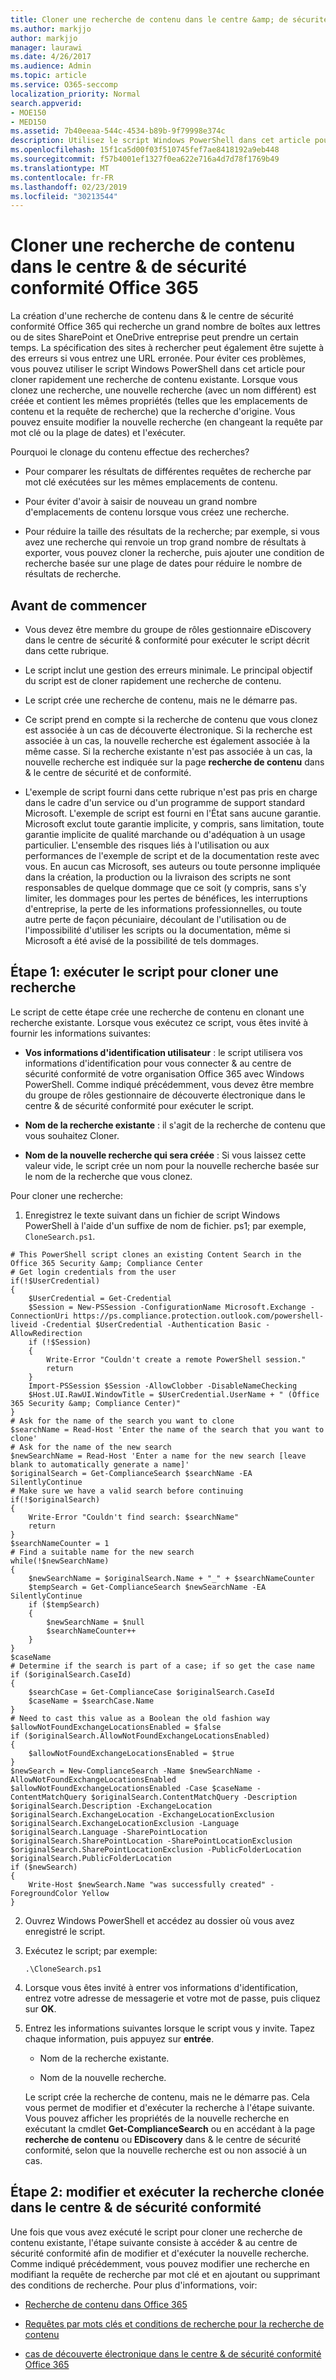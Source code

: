 ```yaml
---
title: Cloner une recherche de contenu dans le centre &amp; de sécurité conformité Office 365
ms.author: markjjo
author: markjjo
manager: laurawi
ms.date: 4/26/2017
ms.audience: Admin
ms.topic: article
ms.service: O365-seccomp
localization_priority: Normal
search.appverid:
- MOE150
- MED150
ms.assetid: 7b40eeaa-544c-4534-b89b-9f79998e374c
description: Utilisez le script Windows PowerShell dans cet article pour cloner rapidement une recherche de contenu existante dans &amp; la recherche de centre de Compliane de sécurité. Lorsque vous clonez une recherche, une nouvelle recherche (avec un nouveau nom) est créée et contient les mêmes propriétés que la recherche d'origine. Vous pouvez ensuite modifier la nouvelle recherche (en changeant la requête par mot clé ou la plage de dates), puis l'exécuter.
ms.openlocfilehash: 15f1ca5d00f03f510745fef7ae8418192a9eb448
ms.sourcegitcommit: f57b4001ef1327f0ea622e716a4d7d78f1769b49
ms.translationtype: MT
ms.contentlocale: fr-FR
ms.lasthandoff: 02/23/2019
ms.locfileid: "30213544"
---
```

# <a name="clone-a-content-search-in-the-office-365-security-amp-compliance-center"></a>Cloner une recherche de contenu dans le centre &amp; de sécurité conformité Office 365

La création d'une recherche de contenu dans &amp; le centre de sécurité conformité Office 365 qui recherche un grand nombre de boîtes aux lettres ou de sites SharePoint et OneDrive entreprise peut prendre un certain temps. La spécification des sites à rechercher peut également être sujette à des erreurs si vous entrez une URL erronée. Pour éviter ces problèmes, vous pouvez utiliser le script Windows PowerShell dans cet article pour cloner rapidement une recherche de contenu existante. Lorsque vous clonez une recherche, une nouvelle recherche (avec un nom différent) est créée et contient les mêmes propriétés (telles que les emplacements de contenu et la requête de recherche) que la recherche d'origine. Vous pouvez ensuite modifier la nouvelle recherche (en changeant la requête par mot clé ou la plage de dates) et l'exécuter.
  
Pourquoi le clonage du contenu effectue des recherches?
  
- Pour comparer les résultats de différentes requêtes de recherche par mot clé exécutées sur les mêmes emplacements de contenu.
    
- Pour éviter d'avoir à saisir de nouveau un grand nombre d'emplacements de contenu lorsque vous créez une recherche.
    
- Pour réduire la taille des résultats de la recherche; par exemple, si vous avez une recherche qui renvoie un trop grand nombre de résultats à exporter, vous pouvez cloner la recherche, puis ajouter une condition de recherche basée sur une plage de dates pour réduire le nombre de résultats de recherche.
  
## <a name="before-you-begin"></a>Avant de commencer

- Vous devez être membre du groupe de rôles gestionnaire eDiscovery dans le centre de sécurité &amp; conformité pour exécuter le script décrit dans cette rubrique.
    
- Le script inclut une gestion des erreurs minimale. Le principal objectif du script est de cloner rapidement une recherche de contenu.
    
- Le script crée une recherche de contenu, mais ne le démarre pas.
    
- Ce script prend en compte si la recherche de contenu que vous clonez est associée à un cas de découverte électronique. Si la recherche est associée à un cas, la nouvelle recherche est également associée à la même casse. Si la recherche existante n'est pas associée à un cas, la nouvelle recherche est indiquée sur la page **recherche de contenu** dans &amp; le centre de sécurité et de conformité. 
    
- L'exemple de script fourni dans cette rubrique n'est pas pris en charge dans le cadre d'un service ou d'un programme de support standard Microsoft. L'exemple de script est fourni en l'État sans aucune garantie. Microsoft exclut toute garantie implicite, y compris, sans limitation, toute garantie implicite de qualité marchande ou d'adéquation à un usage particulier. L'ensemble des risques liés à l'utilisation ou aux performances de l'exemple de script et de la documentation reste avec vous. En aucun cas Microsoft, ses auteurs ou toute personne impliquée dans la création, la production ou la livraison des scripts ne sont responsables de quelque dommage que ce soit (y compris, sans s'y limiter, les dommages pour les pertes de bénéfices, les interruptions d'entreprise, la perte de les informations professionnelles, ou toute autre perte de façon pécuniaire, découlant de l'utilisation ou de l'impossibilité d'utiliser les scripts ou la documentation, même si Microsoft a été avisé de la possibilité de tels dommages.
  
## <a name="step-1-run-the-script-to-clone-a-search"></a>Étape 1: exécuter le script pour cloner une recherche

Le script de cette étape crée une recherche de contenu en clonant une recherche existante. Lorsque vous exécutez ce script, vous êtes invité à fournir les informations suivantes:
  
- **Vos informations d'identification utilisateur** : le script utilisera vos informations d'identification pour vous connecter &amp; au centre de sécurité conformité de votre organisation Office 365 avec Windows PowerShell. Comme indiqué précédemment, vous devez être membre du groupe de rôles gestionnaire de découverte électronique dans le centre &amp; de sécurité conformité pour exécuter le script. 
    
- **Nom de la recherche existante** : il s'agit de la recherche de contenu que vous souhaitez Cloner. 
    
- **Nom de la nouvelle recherche qui sera créée** : Si vous laissez cette valeur vide, le script crée un nom pour la nouvelle recherche basée sur le nom de la recherche que vous clonez. 
    
Pour cloner une recherche:
  
1. Enregistrez le texte suivant dans un fichier de script Windows PowerShell à l'aide d'un suffixe de nom de fichier. ps1; par exemple, `CloneSearch.ps1`.
    
  ```
  # This PowerShell script clones an existing Content Search in the Office 365 Security &amp; Compliance Center
  # Get login credentials from the user
  if(!$UserCredential)
  {
      $UserCredential = Get-Credential
      $Session = New-PSSession -ConfigurationName Microsoft.Exchange -ConnectionUri https://ps.compliance.protection.outlook.com/powershell-liveid -Credential $UserCredential -Authentication Basic -AllowRedirection
      if (!$Session)
      {
          Write-Error "Couldn't create a remote PowerShell session."
          return
      }
      Import-PSSession $Session -AllowClobber -DisableNameChecking
      $Host.UI.RawUI.WindowTitle = $UserCredential.UserName + " (Office 365 Security &amp; Compliance Center)"
  }
  # Ask for the name of the search you want to clone
  $searchName = Read-Host 'Enter the name of the search that you want to clone'
  # Ask for the name of the new search
  $newSearchName = Read-Host 'Enter a name for the new search [leave blank to automatically generate a name]'
  $originalSearch = Get-ComplianceSearch $searchName -EA SilentlyContinue
  # Make sure we have a valid search before continuing
  if(!$originalSearch)
  {
      Write-Error "Couldn't find search: $searchName"
      return
  }
  $searchNameCounter = 1
  # Find a suitable name for the new search
  while(!$newSearchName)
  {
      $newSearchName = $originalSearch.Name + "_" + $searchNameCounter
      $tempSearch = Get-ComplianceSearch $newSearchName -EA SilentlyContinue
      if ($tempSearch)
      {
          $newSearchName = $null
          $searchNameCounter++
      }
  }
  $caseName
  # Determine if the search is part of a case; if so get the case name
  if ($originalSearch.CaseId)
  {
      $searchCase = Get-ComplianceCase $originalSearch.CaseId
      $caseName = $searchCase.Name
  }
  # Need to cast this value as a Boolean the old fashion way
  $allowNotFoundExchangeLocationsEnabled = $false
  if ($originalSearch.AllowNotFoundExchangeLocationsEnabled)
  {
      $allowNotFoundExchangeLocationsEnabled = $true
  }
  $newSearch = New-ComplianceSearch -Name $newSearchName -AllowNotFoundExchangeLocationsEnabled $allowNotFoundExchangeLocationsEnabled -Case $caseName -ContentMatchQuery $originalSearch.ContentMatchQuery -Description $originalSearch.Description -ExchangeLocation $originalSearch.ExchangeLocation -ExchangeLocationExclusion $originalSearch.ExchangeLocationExclusion -Language $originalSearch.Language -SharePointLocation $originalSearch.SharePointLocation -SharePointLocationExclusion $originalSearch.SharePointLocationExclusion -PublicFolderLocation $originalSearch.PublicFolderLocation
  if ($newSearch)
  {
      Write-Host $newSearch.Name "was successfully created" -ForegroundColor Yellow
  }
  ```

2. Ouvrez Windows PowerShell et accédez au dossier où vous avez enregistré le script.
    
3. Exécutez le script; par exemple:
    
    ```
    .\CloneSearch.ps1
    ```

4. Lorsque vous êtes invité à entrer vos informations d'identification, entrez votre adresse de messagerie et votre mot de passe, puis cliquez sur **OK**.
    
5. Entrez les informations suivantes lorsque le script vous y invite. Tapez chaque information, puis appuyez sur **entrée**.
    
    - Nom de la recherche existante.
    
    - Nom de la nouvelle recherche.
    
    Le script crée la recherche de contenu, mais ne le démarre pas. Cela vous permet de modifier et d'exécuter la recherche à l'étape suivante. Vous pouvez afficher les propriétés de la nouvelle recherche en exécutant la cmdlet **Get-ComplianceSearch** ou en accédant à la page **recherche de contenu** ou **EDiscovery** dans &amp; le centre de sécurité conformité, selon que la nouvelle recherche est ou non associé à un cas. 
  
## <a name="step-2-edit-and-run-the-cloned-search-in-the-security-amp-compliance-center"></a>Étape 2: modifier et exécuter la recherche clonée dans le centre &amp; de sécurité conformité

Une fois que vous avez exécuté le script pour cloner une recherche de contenu existante, l'étape suivante consiste à accéder &amp; au centre de sécurité conformité afin de modifier et d'exécuter la nouvelle recherche. Comme indiqué précédemment, vous pouvez modifier une recherche en modifiant la requête de recherche par mot clé et en ajoutant ou supprimant des conditions de recherche. Pour plus d'informations, voir:
  
- [Recherche de contenu dans Office 365](content-search.md)
    
- [Requêtes par mots clés et conditions de recherche pour la recherche de contenu](keyword-queries-and-search-conditions.md)
    
- [cas de découverte électronique dans le centre &amp; de sécurité conformité Office 365](ediscovery-cases.md)
